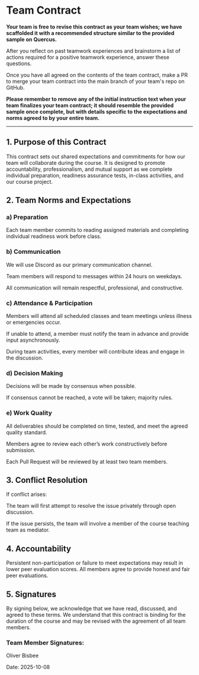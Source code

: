 # Team Contract

**Your team is free to revise this contract as your team wishes; we have scaffolded it with a recommended structure similar to the provided sample on Quercus.**

After you reflect on past teamwork experiences and brainstorm a list of actions required for a positive teamwork experience, answer these questions. 

Once you have all agreed on the contents of the team contract, make a PR to merge your team contract into the main branch of your team's repo on GitHub.

**Please remember to remove any of the initial instruction text when your team finalizes your team contract; it should resemble the provided sample once complete, but with details specific to the expectations and norms agreed to by your entire team.**

---
## 1. Purpose of this Contract
This contract sets out shared expectations and commitments for how our team will collaborate during the course. It is designed to promote accountability, professionalism, and mutual support as we complete individual preparation, readiness assurance tests, in-class activities, and our course project.


## 2. Team Norms and Expectations
### a) Preparation
Each team member commits to reading assigned materials and completing individual readiness work before class.

### b) Communication
We will use Discord as our primary communication channel.

Team members will respond to messages within 24 hours on weekdays.

All communication will remain respectful, professional, and constructive.

### c) Attendance & Participation
Members will attend all scheduled classes and team meetings unless illness or emergencies occur.

If unable to attend, a member must notify the team in advance and provide input asynchronously.

During team activities, every member will contribute ideas and engage in the discussion.

### d) Decision Making
Decisions will be made by consensus when possible.

If consensus cannot be reached, a vote will be taken; majority rules.

### e) Work Quality
All deliverables should be completed on time, tested, and meet the agreed quality standard.

Members agree to review each other’s work constructively before submission.

Each Pull Request will be reviewed by at least two team members.


## 3. Conflict Resolution
If conflict arises:

The team will first attempt to resolve the issue privately through open discussion.

If the issue persists, the team will involve a member of the course teaching team as mediator.


## 4. Accountability
Persistent non-participation or failure to meet expectations may result in lower peer evaluation scores.
All members agree to provide honest and fair peer evaluations.


## 5. Signatures
By signing below, we acknowledge that we have read, discussed, and agreed to these terms. We understand that this contract is binding for the duration of the course and may be revised with the agreement of all team members.

### Team Member Signatures:
Oliver Bisbee

Date: 2025-10-08



















